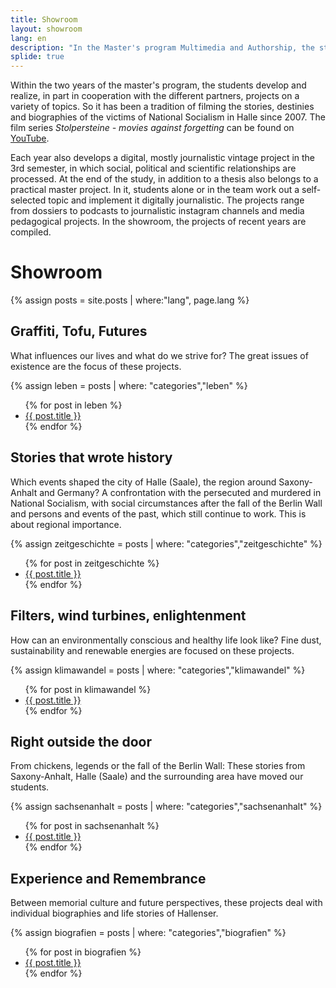 ```yaml
---
title: Showroom
layout: showroom
lang: en
description: "In the Master's program Multimedia and Authorship, the students develop films, podcasts, journalistic social media channels, websites and much more. A selection of student media projects."
splide: true
---
```


Within the two years of the master's program, the students develop and realize, in part in cooperation with the different partners, projects on a variety of topics. So it has been a tradition of filming the stories, destinies and biographies of the victims of National Socialism in Halle since 2007. The film series _Stolpersteine ​​- movies against forgetting_ can be found on [YouTube](https://www.youtube.com/playlist?list=PLxt_Og7CuhTYAPvq2aYLgvHPvZojaJh45).

Each year also develops a digital, mostly journalistic vintage project in the 3rd semester, in which social, political and scientific relationships are processed. At the end of the study, in addition to a thesis also belongs to a practical master project. In it, students alone or in the team work out a self-selected topic and implement it digitally journalistic. The projects range from dossiers to podcasts to journalistic instagram channels and media pedagogical projects. In the showroom, the projects of recent years are compiled.

# Showroom

{% assign posts = site.posts | where:"lang", page.lang %}

## Graffiti, Tofu, Futures

What influences our lives and what do we strive for? The great issues of existence are the focus of these projects.

{% assign leben = posts | where: "categories","leben" %}
<ul class="showroom-list">
{% for post in leben %}
<li><a href="{% if post.ext_url %}{{ post.ext_url }}{% else %}{{ post.url }}{% endif %}" data-storefront-image="{{ post.image }}" data-storefront-title="{{ post.title }}" data-storefront-description="{{ post.description | smartify }}" class="storefront-anchor">{{ post.title }}</a></li>
{% endfor %}</ul>

## Stories that wrote history

Which events shaped the city of Halle (Saale), the region around Saxony-Anhalt and Germany? A confrontation with the persecuted and murdered in National Socialism, with social circumstances after the fall of the Berlin Wall and persons and events of the past, which still continue to work. This is about regional importance.

{% assign zeitgeschichte = posts | where: "categories","zeitgeschichte" %}
<ul class="showroom-list">
{% for post in zeitgeschichte %}
<li><a href="{{ post.ext_url }}" data-storefront-image="{{ post.image }}" data-storefront-title="{{ post.title }}" data-storefront-description="{{ post.description }}" class="storefront-anchor">{{ post.title }}</a></li>
{% endfor %}</ul>

## Filters, wind turbines, enlightenment

How can an environmentally conscious and healthy life look like? Fine dust, sustainability and renewable energies are focused on these projects.

{% assign klimawandel = posts | where: "categories","klimawandel" %}
<ul class="showroom-list">
{% for post in klimawandel %}
<li><a href="{{ post.ext_url }}" data-storefront-image="{{ post.image }}" data-storefront-title="{{ post.title }}" data-storefront-description="{{ post.description }}" class="storefront-anchor">{{ post.title }}</a></li>
{% endfor %}</ul>

## Right outside the door

From chickens, legends or the fall of the Berlin Wall: These stories from Saxony-Anhalt, Halle (Saale) and the surrounding area have moved our students.

{% assign sachsenanhalt = posts | where: "categories","sachsenanhalt" %}
<ul class="showroom-list">
{% for post in sachsenanhalt %}
<li><a href="{{ post.ext_url }}" data-storefront-image="{{ post.image }}" data-storefront-title="{{ post.title }}" data-storefront-description="{{ post.description }}" class="storefront-anchor">{{ post.title }}</a></li>
{% endfor %}</ul>

## Experience and Remembrance

Between memorial culture and future perspectives, these projects deal with individual biographies and life stories of Hallenser.

{% assign biografien = posts | where: "categories","biografien" %}
<ul class="showroom-list">
{% for post in biografien %}
<li><a href="{{ post.ext_url }}" data-storefront-image="{{ post.image }}" data-storefront-title="{{ post.title }}" data-storefront-description="{{ post.description }}" class="storefront-anchor">{{ post.title }}</a></li>
{% endfor %}</ul>
